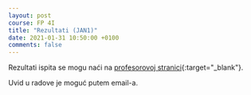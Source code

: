 ```yaml
---
layout: post
course: FP 4I
title: "Rezultati (JAN1)"
date: 2021-01-31 10:50:00 +0100
comments: false
---
```


Rezultati ispita se mogu naći na [profesorovoj stranici](http://poincare.matf.bg.ac.rs/~ivan/?content=notifications){:target="_blank"}.

Uvid u radove je moguć putem email-a. 
